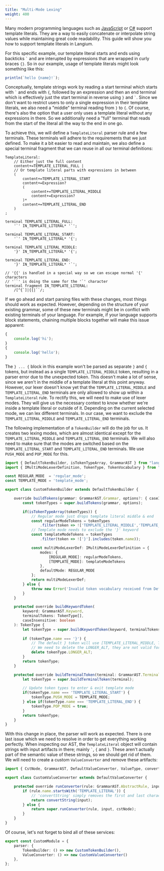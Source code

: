 ```yaml
---
title: "Multi-Mode Lexing"
weight: 400
---
```


Many modern programming languages such as [JavaScript](https://developer.mozilla.org/en-US/docs/Web/JavaScript/Reference/Template_literals) or [C#](https://learn.microsoft.com/en-us/dotnet/csharp/language-reference/tokens/interpolated) support template literals.
They are a way to easily concatenate or interpolate string values while maintaining great code readability.
This guide will show you how to support template literals in Langium.

For this specific example, our template literal starts and ends using backticks `` ` ``  and are interupted by expressions that are wrapped in curly braces `{}`.
So in our example, usage of template literals might look something like this:

```js
println(`hello {name}!`);
```

Conceptually, template strings work by reading a start terminal which starts with `` ` `` and ends with `{`, 
followed by an expression and then an end terminal which is effectively just the start terminal in reverse using `}` and `` ` ``.
Since we don't want to restrict users to only a single expression in their template literals, we also need a "middle" terminal reading from `}` to `{`.
Of course, there's also the option that a user only uses a template literal without any expressions in there.
So we additionally need a "full" terminal that reads from the start of the literal all the way to the end in one go.

To achieve this, we will define a `TemplateLiteral` parser rule and a few terminals.
These terminals will adhere to the requirements that we just defined.
To make it a bit easier to read and maintain, we also define a special terminal fragment that we can reuse in all our terminal definitions:

```antlr
TemplateLiteral:
    // Either just the full content
    content+=TEMPLATE_LITERAL_FULL |
    // Or template literal parts with expressions in between
    (
        content+=TEMPLATE_LITERAL_START 
        content+=Expression?
        (
            content+=TEMPLATE_LITERAL_MIDDLE
            content+=Expression?
        )*
        content+=TEMPLATE_LITERAL_END
    )
;

terminal TEMPLATE_LITERAL_FULL:
    '`' IN_TEMPLATE_LITERAL* '`';

terminal TEMPLATE_LITERAL_START:
    '`' IN_TEMPLATE_LITERAL* '{';

terminal TEMPLATE_LITERAL_MIDDLE:
    '}' IN_TEMPLATE_LITERAL* '{';

terminal TEMPLATE_LITERAL_END:
    '}' IN_TEMPLATE_LITERAL* '`';

// '{{' is handled in a special way so we can escape normal '{' characters
// '``' is doing the same for the '`' character
terminal fragment IN_TEMPLATE_LITERAL:
    /[^{`]|{{|``/;
```

If we go ahead and start parsing files with these changes, most things should work as expected.
However, depending on the structure of your existing grammar, some of these new terminals might be in conflict with existing terminals of your language.
For example, if your language supports block statements, chaining multiple blocks together will make this issue apparent:

```js
{
    console.log('hi');
}
{
    console.log('hello');
}
```

The `} ... {` block in this example won't be parsed as separate `}` and `{` tokens, but instead as a single `TEMPLATE_LITERAL_MIDDLE` token, resulting in a parser error due to the unexpected token.
This doesn't make a lot of sense, since we aren't in the middle of a template literal at this point anyway.
However, our lexer doesn't know yet that the `TEMPLATE_LITERAL_MIDDLE` and `TEMPLATE_LITERAL_END` terminals are only allowed to show up within a `TemplateLiteral` rule.
To rectify this, we will need to make use of lexer modes. They will give us the necessary context to know whether we're inside a template literal or outside of it.
Depending on the current selected mode, we can lex different terminals. In our case, we want to exclude the `TEMPLATE_LITERAL_MIDDLE` and `TEMPLATE_LITERAL_END` terminals.

The following implementation of a `TokenBuilder` will do the job for us. It creates two lexing modes, which are almost identical except for the `TEMPLATE_LITERAL_MIDDLE` and `TEMPLATE_LITERAL_END` terminals.
We will also need to make sure that the modes are switched based on the `TEMPLATE_LITERAL_START` and `TEMPLATE_LITERAL_END` terminals. We use `PUSH_MODE` and `POP_MODE` for this.

```ts
import { DefaultTokenBuilder, isTokenTypeArray, GrammarAST } from "langium";
import { IMultiModeLexerDefinition, TokenType, TokenVocabulary } from "chevrotain";

const REGULAR_MODE  = 'regular_mode';
const TEMPLATE_MODE = 'template_mode';

export class CustomTokenBuilder extends DefaultTokenBuilder {

    override buildTokens(grammar: GrammarAST.Grammar, options?: { caseInsensitive?: boolean }): TokenVocabulary {
        const tokenTypes = super.buildTokens(grammar, options);

        if(isTokenTypeArray(tokenTypes)) {
            // Regular mode just drops template literal middle & end
            const regularModeTokens = tokenTypes
                .filter(token => !['TEMPLATE_LITERAL_MIDDLE','TEMPLATE_LITERAL_END'].includes(token.name));
            // Template mode needs to exclude the '}' keyword
            const templateModeTokens = tokenTypes
                .filter(token => !['}'].includes(token.name));

            const multiModeLexerDef: IMultiModeLexerDefinition = {
                modes: {
                    [REGULAR_MODE]: regularModeTokens,
                    [TEMPLATE_MODE]: templateModeTokens
                },
                defaultMode: REGULAR_MODE
            };
            return multiModeLexerDef;
        } else {
            throw new Error('Invalid token vocabulary received from DefaultTokenBuilder!');
        }
    }

    protected override buildKeywordToken(
        keyword: GrammarAST.Keyword,
        terminalTokens: TokenType[],
        caseInsensitive: boolean
    ): TokenType {
        let tokenType = super.buildKeywordToken(keyword, terminalTokens, caseInsensitive);
        
        if (tokenType.name === '}') {
            // The default } token will use [TEMPLATE_LITERAL_MIDDLE, TEMPLATE_LITERAL_END] as longer alts
            // We need to delete the LONGER_ALT, they are not valid for the regular lexer mode
            delete tokenType.LONGER_ALT;
        }
        return tokenType;
    }

    protected override buildTerminalToken(terminal: GrammarAST.TerminalRule): TokenType {
        let tokenType = super.buildTerminalToken(terminal);

        // Update token types to enter & exit template mode
        if(tokenType.name === 'TEMPLATE_LITERAL_START') {
            tokenType.PUSH_MODE = TEMPLATE_MODE;
        } else if(tokenType.name === 'TEMPLATE_LITERAL_END') {
            tokenType.POP_MODE = true;
        }
        return tokenType;
    }
}
```

With this change in place, the parser will work as expected. There is one last issue which we need to resolve in order to get everything working perfectly.
When inspecting our AST, the `TemplateLiteral` object will contain strings with input artifacts in there; mainly `` ` ``, `{` and `}`.
These aren't actually part of the semantic value of these strings, so we should get rid of them.
We will need to create a custom `ValueConverter` and remove these artifacts:

```ts
import { CstNode, GrammarAST, DefaultValueConverter, ValueType, convertString } from 'langium';

export class CustomValueConverter extends DefaultValueConverter {

    protected override runConverter(rule: GrammarAST.AbstractRule, input: string, cstNode: CstNode): ValueType {
        if (rule.name.startsWith('TEMPLATE_LITERAL')) {
            // 'convertString' simply removes the first and last character of the input
            return convertString(input);
        } else {
            return super.runConverter(rule, input, cstNode);
        }
    }
}
```

Of course, let's not forget to bind all of these services:

```ts
export const CustomModule = {
    parser: {
        TokenBuilder: () => new CustomTokenBuilder(),
        ValueConverter: () => new CustomValueConverter()
    },
};
```